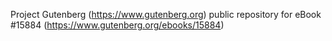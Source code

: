 Project Gutenberg (https://www.gutenberg.org) public repository for eBook #15884 (https://www.gutenberg.org/ebooks/15884)
